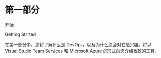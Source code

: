 # 第一部分
开始

Getting Started

在第一部分中，您将了解什么是 DevOps，以及为什么您会对它感兴趣。将以 Visual Studio Team Services 和 Microsoft Azure 的形式向您介绍微软的工具。